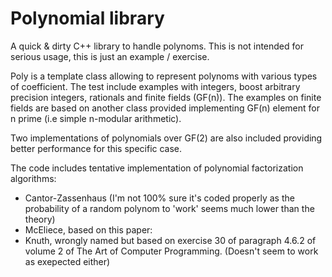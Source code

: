 # Polynomial library

A quick & dirty C++ library to handle polynoms.
This is not intended for serious usage, this is just an example / exercise.

Poly is a template class allowing to represent polynoms with various types of coefficient. 
The test include examples with integers, boost arbitrary precision integers, rationals and finite fields (GF(n)).
The examples on finite fields are based on another class provided implementing GF(n) element for n prime (i.e simple n-modular arithmetic).

Two implementations of polynomials over GF(2) are also included providing better performance for this specific case.

The code includes tentative implementation of polynomial factorization algorithms:
 - Cantor-Zassenhaus (I'm not 100% sure it's coded properly as the probability of a random polynom to 'work' seems much lower than the theory)
 - McEliece, based on this paper: 
 - Knuth, wrongly named but based on exercise 30 of paragraph 4.6.2 of volume 2 of The Art of Computer Programming. (Doesn't seem to work as exepected either)
